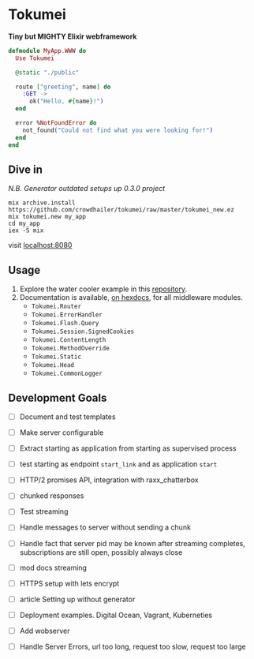 # Tokumei

**Tiny but MIGHTY Elixir webframework**

```elixir
defmodule MyApp.WWW do
  Use Tokumei

  @static "./public"

  route ["greeting", name] do
    :GET ->
      ok("Hello, #{name}!")
  end

  error %NotFoundError do
    not_found("Could not find what you were looking for!")
  end
end
```

## Dive in

<!-- *Know all about mix and umbrella projects? [Jump onwards to add tokumei in an exitsting project]()* -->

*N.B. Generator outdated setups up 0.3.0 project*
```
mix archive.install https://github.com/crowdhailer/tokumei/raw/master/tokumei_new.ez
mix tokumei.new my_app
cd my_app
iex -S mix
```

visit [localhost:8080](localhost:8080])

## Usage

1. Explore the water cooler example in this [repository](https://github.com/CrowdHailer/Tokumei/tree/master/water_cooler).
2. Documentation is available, [on hexdocs](https://hexdocs.pm/tokumei/), for all middleware modules.
    - `Tokumei.Router`
    - `Tokumei.ErrorHandler`
    - `Tokumei.Flash.Query`
    - `Tokumei.Session.SignedCookies`
    - `Tokumei.ContentLength`
    - `Tokumei.MethodOverride`
    - `Tokumei.Static`
    - `Tokumei.Head`
    - `Tokumei.CommonLogger`

## Development Goals

- [ ] Document and test templates

- [ ] Make server configurable
- [ ] Extract starting as application from starting as supervised process
- [ ] test starting as endpoint `start_link` and as application `start`

- [ ] HTTP/2 promises API, integration with raxx_chatterbox

- [ ] chunked responses
- [ ] Test streaming
- [ ] Handle messages to server without sending a chunk
- [ ] Handle fact that server pid may be known after streaming completes, subscriptions are still open, possibly always close
- [ ] mod docs streaming

- [ ] HTTPS setup with lets encrypt
- [ ] article Setting up without generator

- [ ] Deployment examples. Digital Ocean, Vagrant, Kuberneties
- [ ] Add wobserver

- [ ] Handle Server Errors, url too long, request too slow, request too large
